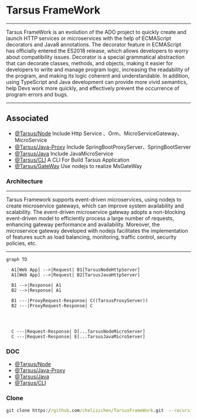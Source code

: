 # Tarsus FrameWork

---

Tarsus FrameWork is an evolution of the ADO project to quickly create and launch HTTP services or microservices with the help of ECMAScript decorators and Java8 annotations. The decorator feature in ECMAScript has officially entered the ES2018 release, which allows developers to worry about compatibility issues. Decorator is a special grammatical abstraction that can decorate classes, methods, and objects, making it easier for developers to write and manage program logic, increasing the readability of the program, and making its logic coherent and understandable. In addition, using TypeScript and Java development can provide more vivid semantics, help Devs work more quickly, and effectively prevent the occurrence of program errors and bugs.

---

## Associated

- [@Tarsus/Node](https://github.com/chelizichen/Tarsus) Include Http Service 、Orm、MicroServiceGateway、MicroService
- [@Tarsus/Java-Proxy](https://github.com/chelizichen/Tarsus-Java-Proxy)  Include SpringBootProxyServer、SpringBootServer
- [@Tarsus/Java](https://github.com/chelizichen/Tarsus-Java) Include JavaMicroService
- [@Tarsus/CLI](https://github.com/chelizichen/Tarsus-cli) A CLI For Build Tarsus Application
- [@Tarsus/GateWay](https://github.com/chelizichen/Tarsus-GateWay) Use nodejs to realize MsGateWay
### Architecture

---

Tarsus Framework supports event-driven microservices, using nodejs to create microservice gateways, which can improve system availability and scalability. The event-driven microservice gateway adopts a non-blocking event-driven model to efficiently process a large number of requests, enhancing gateway performance and availability. Moreover, the microservice gateway developed with nodejs facilitates the implementation of features such as load balancing, monitoring, traffic control, security policies, etc.

---

```mermaid
graph TD

  A1[Web App] -->|Request| B1[TarsusNodeHttpServer]
  A1[Web App] -->|Request| B2[TarsusJavaHttpServer]

  B1 -->|Response| A1
  B2 -->|Response| A1
  
  B1 ---|ProxyRequest-Response| C((TarsusProxyServer))
  B2 ---|ProxyRequest-Response| C
  



  C ---|Request-Response| D[...TarsusNodeMicroServer]
  C ---|Request-Response| E[...TarsusJavaMicroServer]

```

### DOC

- [@Tarsus/Node](https://github.com/chelizichen/Tarsus/readme.md)
- [@Tarsus/Java-Proxy](https://github.com/chelizichen/Tarsus-Java-Proxy/readme.md)
- [@Tarsus/Java](https://github.com/chelizichen/Tarsus-Java/readme.md)
- [@Tarsus/CLI](https://github.com/chelizichen/Tarsus-cli/readme.md)


### Clone

````cmd
git clone https://github.com/chelizichen/TarsusFrameWork.git  --recursive
````